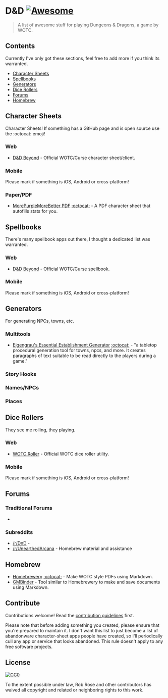 # D&D [![Awesome](https://awesome.re/badge.svg)](https://awesome.re)

> A list of awesome stuff for playing Dungeons & Dragons, a game by WOTC.


## Contents

Currently I've only got these sections, feel free to add more if you think its
warranted. 

- [Character Sheets](#character-sheets)
- [Spellbooks](#spellbooks)
- [Generators](#generators)
- [Dice Rollers](#dice-rollers)
- [Forums](#forums)
- [Homebrew](#homebrew)


## Character Sheets

Character Sheets! If something has a GitHub page and is open source use the :octocat: emoji!

### Web

- [D&D Beyond](https://www.dndbeyond.com/) - Official WOTC/Curse character sheet/client.

### Mobile

Please mark if something is iOS, Android or cross-platform!

### Paper/PDF

- [MorePurpleMoreBetter PDF](https://www.patreon.com/morepurplemorebetter/posts) [:octocat:](https://github.com/morepurplemorebetter/MPMBs-Character-Record-Sheet) - A PDF character sheet that autofills stats for you.

## Spellbooks

There's many spellbook apps out there, I thought a dedicated list was warranted.

### Web

- [D&D Beyond](https://www.dndbeyond.com/) - Official WOTC/Curse spellbook.

### Mobile

Please mark if something is iOS, Android or cross-platform!

## Generators

For generating NPCs, towns, etc.

### Multitools

- [Eigengrau's Essential Establishment Generator](https://eigengrausgenerator.com/) [:octocat:](https://github.com/ryceg/Eigengrau-s-Essential-Establishment-Generator) - "a tabletop procedural generation tool for towns, npcs, and more. It creates paragraphs of text suitable to be read directly to the players during a game."

### Story Hooks

### Names/NPCs

### Places

## Dice Rollers

They see me rolling, they playing.

### Web

- [WOTC Roller](https://www.wizards.com/dnd/dice/dice.htm) - Official WOTC dice roller utility.

### Mobile

Please mark if something is iOS, Android or cross-platform!

## Forums

### Traditional Forums

- 

### Subreddits

- [/r/DnD](https://www.reddit.com/r/DnD) - 
- [/r/UnearthedArcana](https://www.reddit.com/r/UnearthedArcana/) - Homebrew material and assistance

## Homebrew

- [Homebrewery](https://homebrewery.naturalcrit.com/) [:octocat:](https://github.com/naturalcrit/homebrewery) - Make WOTC
style PDFs using Markdown.
- [GMBinder](https://www.gmbinder.com/) - Tool similar to Homebrewery to make and save documents using Markdown.

## Contribute

Contributions welcome! Read the [contribution guidelines](contributing.md) first.

Please note that before adding something you created, please ensure that you're prepared to maintain it. I don't
want this list to just become a list of abandonware character-sheet apps people have created, so I'll periodically
cull any app or service that looks abandoned. This rule doesn't apply to any free software projects.

## License

[![CC0](https://mirrors.creativecommons.org/presskit/buttons/88x31/svg/cc-zero.svg)](https://creativecommons.org/publicdomain/zero/1.0)

To the extent possible under law, Rob Rose and other contributors has waived all 
copyright and related or neighboring rights to this work.

